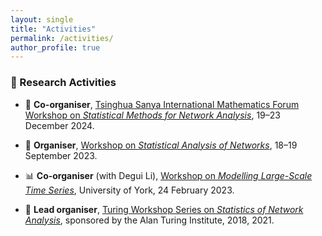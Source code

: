 ```yaml
---
layout: single
title: "Activities"
permalink: /activities/
author_profile: true
---
```


### 🧠 Research Activities

- 🎯 **Co-organiser**, [Tsinghua Sanya International Mathematics Forum Workshop on *Statistical Methods for Network Analysis*](http://www.tsimf.cn/meeting/detail?id=378), 19–23 December 2024.

- 🧩 **Organiser**, [Workshop on *Statistical Analysis of Networks*](https://warwick.ac.uk/fac/sci/statistics/staff/academic-research/leng/san/), 18–19 September 2023.

- 📊 **Co-organiser** (with Degui Li), [Workshop on *Modelling Large-Scale Time Series*](https://www.york.ac.uk/maths/research/statistics-probability/events/modelling-large-scale-time-series/), University of York, 24 February 2023.

- 🧵 **Lead organiser**, [Turing Workshop Series on *Statistics of Network Analysis*](https://warwick.ac.uk/fac/sci/statistics/staff/academic-research/leng/sna), sponsored by the Alan Turing Institute, 2018, 2021.

